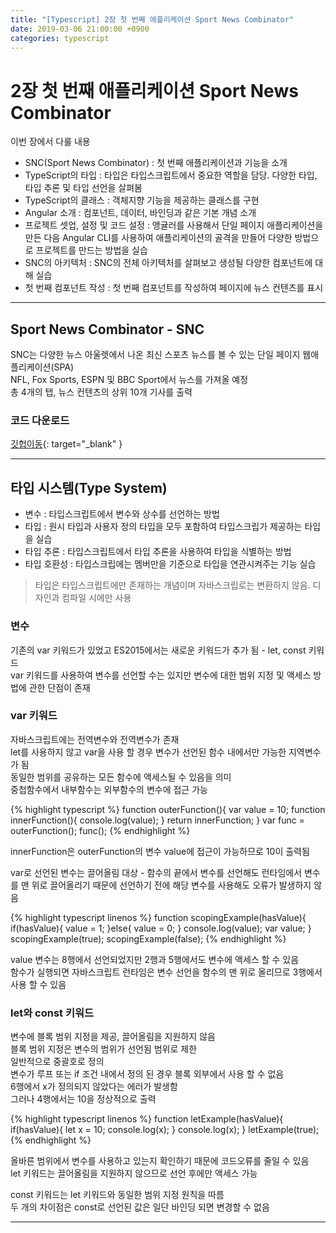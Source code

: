 ```yaml
---
title: "[Typescript] 2장 첫 번째 애플리케이션 Sport News Combinator"
date: 2019-03-06 21:00:00 +0900
categories: typescript
---
```


# 2장 첫 번째 애플리케이션 Sport News Combinator

이번 장에서 다룰 내용  

- SNC(Sport News Combinator) : 첫 번째 애플리케이션과 기능을 소개
- TypeScript의 타입 : 타입은 타입스크립트에서 중요한 역할을 담당. 다양한 타입, 타입 추론 및 타입 선언을 살펴봄
- TypeScript의 클래스 : 객체지향 기능을 제공하는 클래스를 구현
- Angular 소개 : 컴포넌트, 데이터, 바인딩과 같은 기본 개념 소개
- 프로젝트 셋업, 설정 및 코드 설정 : 앵귤러를 사용해서 단일 페이지 애플리케이션을 만든 다음 Angular CLI를 사용하여 애플리케이션의 골격을 만들어 다양한 방법으로 프로젝트를 만드는 방법을 실습
- SNC의 아키텍처 : SNC의 전체 아키텍처를 살펴보고 생성될 다양한 컴포넌트에 대해 실습
- 첫 번째 컴포넌트 작성 : 첫 번째 컴포넌트를 작성하여 페이지에 뉴스 컨텐츠를 표시

---

## Sport News Combinator - SNC

SNC는 다양한 뉴스 아울렛에서 나온 최신 스포츠 뉴스를 볼 수 있는 단일 페이지 웹애플리케이션(SPA)  
NFL, Fox Sports, ESPN 및 BBC Sport에서 뉴스를 가져올 예정  
총 4개의 탭, 뉴스 컨텐츠의 상위 10개 기사를 출력  

### 코드 다운로드

[깃헙이동](https://github.com/sachinohri/SportsNewsCombinator){: target="_blank" }

---

## 타입 시스템(Type System)

- 변수 : 타입스크립트에서 변수와 상수를 선언하는 방법
- 타입 : 원시 타입과 사용자 정의 타입을 모두 포함하여 타입스크립가 제공하는 타입을 실습
- 타입 추론 : 타입스크립트에서 타입 추론을 사용하여 타입을 식별하는 방법
- 타입 호환성 : 타입스크립에는 멤버만을 기준으로 타입을 연관시켜주는 기능 실습

> 타입은 타입스크립트에만 존재하는 개념이며 자바스크립로는 변환하지 않음. 디자인과 컴파일 시에만 사용

### 변수

기존의 var 키워드가 있었고 ES2015에서는 새로운 키워드가 추가 됨 - let, const 키워드  
var 키워드를 사용하여 변수를 선언할 수는 있지만 변수에 대한 범위 지정 및 액세스 방법에 관한 단점이 존재  

### var 키워드

자바스크립트에는 전역변수와 전역변수가 존재  
let를 사용하지 않고 var을 사용 할 경우 변수가 선언된 함수 내에서만 가능한 지역변수가 됨  
동일한 범위를 공유하는 모든 함수에 액세스될 수 있음을 의미  
중첩함수에서 내부함수는 외부함수의 변수에 접근 가능  

{% highlight typescript %}
function outerFunction(){
   var value = 10;
   function innerFunction(){
      console.log(value);
   }
   return innerFunction;
}
var func = outerFunction();
func();
{% endhighlight %}

innerFunction은 outerFunction의 변수 value에 접근이 가능하므로 10이 출력됨  

var로 선언된 변수는 끌어올림 대상 - 함수의 끝에서 변수를 선언해도 런타임에서 변수를 맨 위로 끌어올리기 때문에 선언하기 전에 해당 변수를 사용해도 오류가 발생하지 않음  

{% highlight typescript linenos %}
function scopingExample(hasValue){
   if(hasValue){
      value = 1;
   }else{
      value = 0;
   }
   console.log(value);
   var value;
}
scopingExample(true);
scopingExample(false);
{% endhighlight %}

value 변수는 8행에서 선언되었지만 2행과 5행에서도 변수에 액세스 할 수 있음  
함수가 실행되면 자바스크립트 런타임은 변수 선언을 함수의 맨 위로 올리므로 3행에서 사용 할 수 있음  

### let와 const 키워드

변수에 블록 범위 지정을 제공, 끌어올림을 지원하지 않음  
블록 범위 지정은 변수의 범위가 선언됨 범위로 제한  
일반적으로 중괄호로 정의  
변수가 루프 또는 if 조건 내에서 정의 된 경우 블록 외부에서 사용 할 수 없음  
6행에서 x가 정의되지 않았다는 에러가 발생함  
그러나 4행에서는 10을 정상적으로 출력  

{% highlight typescript linenos %}
function letExample(hasValue){
   if(hasValue){
      let x = 10;
      console.log(x);
   }
   console.log(x);
}
letExample(true);
{% endhighlight %}

올바른 범위에서 변수를 사용하고 있는지 확인하기 때문에 코드오류를 줄일 수 있음  
let 키워드는 끌어올림을 지원하지 않으므로 선언 후에만 액세스 가능  

const 키워드는 let 키워드와 동일한 범위 지정 원칙을 따름  
두 개의 차이점은 const로 선언된 값은 일단 바인딩 되면 변경할 수 없음  

---